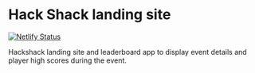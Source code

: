 # Hack Shack landing site


[![Netlify Status](https://api.netlify.com/api/v1/badges/67f0de87-7cef-4294-a3d5-e1f2c11c22ee/deploy-status)](https://app.netlify.com/sites/unruffled-ride-733050/deploys)

Hackshack landing site and leaderboard app to display event details and player high scores during the event.
